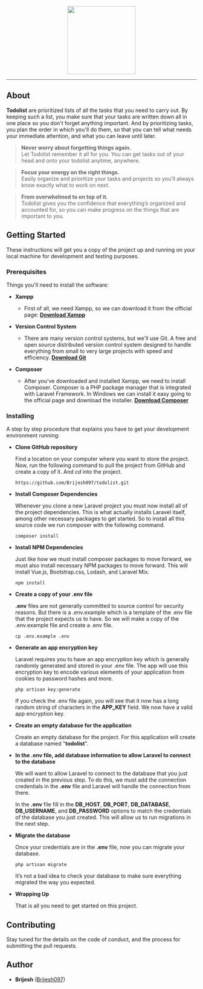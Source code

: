 <p align="center"><img src="https://user-images.githubusercontent.com/25717047/40565969-3a5dfb2c-608c-11e8-8487-1108eb739d20.JPG" width="180"></p>
<hr style="border: 0; height: 0; border-top: 0px solid rgba(0, 0, 0, 0.1); border-bottom: 1px solid rgba(255, 255, 255, 0.3);">

## About

**Todolist** are prioritized lists of all the tasks that you need to carry out. By keeping such a list, you make sure that your tasks are written down all in one place so you don't forget anything important. And by prioritizing tasks, you plan the order in which you'll do them, so that you can tell what needs your immediate attention, and what you can leave until later.

> **Never worry about forgetting things again.** <br>
> Let Todolist remember it all for you. You can get tasks out of your head and onto your todolist anytime, anywhere.

> **Focus your energy on the right things.** <br>
> Easily organize and prioritize your tasks and projects so you’ll always know exactly what to work on next.

> **From overwhelmed to on top of it.** <br>
> Todolist gives you the confidence that everything’s organized and accounted for, so you can make progress on the things that are important to you.

## Getting Started

These instructions will get you a copy of the project up and running on your local machine for development and testing purposes.

### Prerequisites

Things you'll need to install the software:

- **Xampp** <br>
    - First of all, we need Xampp, so we can download it from the official page: **[Download Xampp](https://www.apachefriends.org/)**

- **Version Control System** <br>
    - There are many version control systems, but we'll use Git. A free and open source distributed version control system designed to handle everything from small to very large projects with speed and efficiency. **[Download Git](https://git-scm.com/)**

- **Composer** <br>
    - After you've downloaded and installed Xampp, we need to install Composer. Composer is a PHP package manager that is integrated with Laravel Framework. In Windows we can install it easy going to the official page and download the installer. **[Download Composer](https://getcomposer.org/download/)**

### Installing

A step by step procedure that explains you have to get your development environment running:

- **Clone GitHub repository**

  Find a location on your computer where you want to store the project. Now, run the following command to pull the project from GitHub and create a copy of it. And *cd* into the project.
  ```
  https://github.com/Brijesh097/todolist.git
  ```


- **Install Composer Dependencies**

  Whenever you clone a new Laravel project you must now install all of the project dependencies. This is what actually installs Laravel itself, among other necessary packages to get started. So to install all this source code we run composer with the following command.
  ```
  composer install
  ```


- **Install NPM Dependencies**

  Just like how we must install composer packages to move forward, we must also install necessary NPM packages to move forward. This will install Vue.js, Bootstrap.css, Lodash, and Laravel Mix.
  ```
  npm install
  ```


- **Create a copy of your .env file**

  **.env** files are not generally committed to source control for security reasons. But there is a .env.example which is a template of the .env file that the project expects us to have. So we will make a copy of the .env.example file and create a .env file.
  ```
  cp .env.example .env
  ```

- **Generate an app encryption key**

  Laravel requires you to have an app encryption key which is generally randomly generated and stored in your .env file. The app will use this encryption key to encode various elements of your application from cookies to password hashes and more.
  ```
  php artisan key:generate
  ```
  If you check the .env file again, you will see that it now has a long random string of characters in the **APP_KEY** field. We now have a valid app encryption key.

- **Create an empty database for the application**

  Create an empty database for the project. For this application will create a database named "**todolist**".

- **In the .env file, add database information to allow Laravel to connect to the database**

  We will want to allow Laravel to connect to the database that you just created in the previous step. To do this, we must add the connection credentials in the **.env** file and Laravel will handle the connection from there.

  In the **.env** file fill in the **DB_HOST**, **DB_PORT**, **DB_DATABASE**, **DB_USERNAME**, and **DB_PASSWORD** options to match the credentials of the database you just created. This will allow us to run migrations in the next step.

- **Migrate the database**

  Once your credentials are in the **.env** file, now you can migrate your database.
  ```
  php artisan migrate
  ```
  It’s not a bad idea to check your database to make sure everything migrated the way you expected.

- **Wrapping Up**

  That is all you need to get started on this project.


## Contributing

Stay tuned for the details on the code of conduct, and the process for submitting the pull requests.

## Author

* **Brijesh**  ([Brijesh097](https://github.com/Brijesh097))
